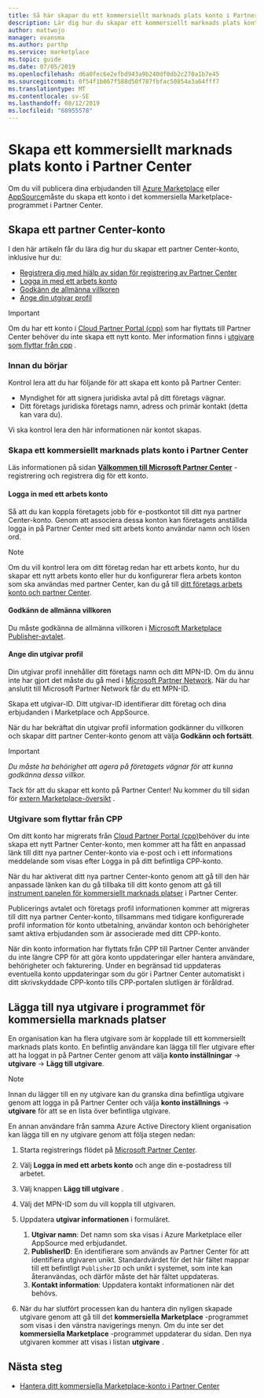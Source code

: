 ```yaml
---
title: Så här skapar du ett kommersiellt marknads plats konto i Partner Center
description: Lär dig hur du skapar ett kommersiellt marknads plats konto i Partner Center.
author: mattwojo
manager: evansma
ms.author: parthp
ms.service: marketplace
ms.topic: guide
ms.date: 07/05/2019
ms.openlocfilehash: d6a0fec6e2efbd943a9b240df0db2c270a1b7e45
ms.sourcegitcommit: 0f54f1b067f588d50f787fbfac50854a3a64fff7
ms.translationtype: MT
ms.contentlocale: sv-SE
ms.lasthandoff: 08/12/2019
ms.locfileid: "68955578"
---
```

# <a name="create-a-commercial-marketplace-account-in-partner-center"></a>Skapa ett kommersiellt marknads plats konto i Partner Center

Om du vill publicera dina erbjudanden till [Azure Marketplace](https://azuremarketplace.microsoft.com/) eller [AppSource](https://appsource.microsoft.com/)måste du skapa ett konto i det kommersiella Marketplace-programmet i Partner Center.

## <a name="create-a-partner-center-account"></a>Skapa ett partner Center-konto

I den här artikeln får du lära dig hur du skapar ett partner Center-konto, inklusive hur du: 

- [Registrera dig med hjälp av sidan för registrering av Partner Center](#to-create-a-commercial-marketplace-account-in-partner-center)
- [Logga in med ett arbets konto](#sign-in-with-a-work-account)
- [Godkänn de allmänna villkoren](#agree-to-terms-and-conditions) 
- [Ange din utgivar profil](#provide-your-publisher-profile)

>[!Important]
>Om du har ett konto i [Cloud Partner Portal (cpp)](https://cloudpartner.azure.com) som har flyttats till Partner Center behöver du inte skapa ett nytt konto. Mer information finns i [utgivare som flyttar från cpp](#publishers-moving-from-cpp) . 

### <a name="before-you-begin"></a>Innan du börjar

Kontrol lera att du har följande för att skapa ett konto på Partner Center:

- Myndighet för att signera juridiska avtal på ditt företags vägnar.
- Ditt företags juridiska företags namn, adress och primär kontakt (detta kan vara du).

Vi ska kontrol lera den här informationen när kontot skapas.

### <a name="to-create-a-commercial-marketplace-account-in-partner-center"></a>Skapa ett kommersiellt marknads plats konto i Partner Center

Läs informationen på sidan [**Välkommen till Microsoft Partner Center**](https://partner.microsoft.com/dashboard/account/v3/enrollment/introduction/azureisv) -registrering och registrera dig för ett konto.

#### <a name="sign-in-with-a-work-account"></a>Logga in med ett arbets konto

Så att du kan koppla företagets jobb för e-postkontot till ditt nya partner Center-konto. Genom att associera dessa konton kan företagets anställda logga in på Partner Center med sitt arbets konto användar namn och lösen ord.

>[!Note]
>Om du vill kontrol lera om ditt företag redan har ett arbets konto, hur du skapar ett nytt arbets konto eller hur du konfigurerar flera arbets konton som ska användas med partner Center, kan du gå till [ditt företags arbets konto och partner Center](./company-work-accounts.md). 

#### <a name="agree-to-terms-and-conditions"></a>Godkänn de allmänna villkoren

Du måste godkänna de allmänna villkoren i [Microsoft Marketplace Publisher-avtalet](http://go.microsoft.com/fwlink/?LinkID=699560).

#### <a name="provide-your-publisher-profile"></a>Ange din utgivar profil

Din utgivar profil innehåller ditt företags namn och ditt MPN-ID. Om du ännu inte har gjort det måste du gå med i [Microsoft Partner Network](https://partner.microsoft.com/commercial). När du har anslutit till Microsoft Partner Network får du ett MPN-ID. 

Skapa ett utgivar-ID. Ditt utgivar-ID identifierar ditt företag och dina erbjudanden i Marketplace och AppSource. 

När du har bekräftat din utgivar profil information godkänner du villkoren och skapar ditt partner Center-konto genom att välja **Godkänn och fortsätt**. 

>[!Important]
>*Du måste ha behörighet att agera på företagets vägnar för att kunna godkänna dessa villkor.*

Tack för att du skapar ett konto på Partner Center! Nu kommer du till sidan för [extern Marketplace-översikt](./commercial-marketplace-overview.md) .

### <a name="publishers-moving-from-cpp"></a>Utgivare som flyttar från CPP

Om ditt konto har migrerats från [Cloud Partner Portal (cpp)](https://cloudpartner.azure.com)behöver du inte skapa ett nytt Partner Center-konto, men kommer att ha fått en anpassad länk till ditt nya partner Center-konto via e-post och i ett informations meddelande som visas efter Logga in på ditt befintliga CPP-konto.

När du har aktiverat ditt nya partner Center-konto genom att gå till den här anpassade länken kan du gå tillbaka till ditt konto genom att gå till [instrument panelen för kommersiellt marknads platser](https://partner.microsoft.com/dashboard/commercial-marketplace/overview) i Partner Center.

Publicerings avtalet och företags profil informationen kommer att migreras till ditt nya partner Center-konto, tillsammans med tidigare konfigurerade profil information för konto utbetalning, användar konton och behörigheter samt aktiva erbjudanden som är associerade med ditt CPP-konto. 

När din konto information har flyttats från CPP till Partner Center använder du inte längre CPP för att göra konto uppdateringar eller hantera användare, behörigheter och fakturering. Under en begränsad tid uppdateras eventuella konto uppdateringar som du gör i Partner Center automatiskt i ditt skrivskyddade CPP-konto tills CPP-portalen slutligen är föråldrad.

## <a name="add-new-publishers-to-the-commercial-marketplace-program"></a>Lägga till nya utgivare i programmet för kommersiella marknads platser

En organisation kan ha flera utgivare som är kopplade till ett kommersiellt marknads plats konto. En befintlig användare kan lägga till fler utgivare efter att ha loggat in på Partner Center genom att välja **konto inställningar** -> **utgivare** -> **Lägg till utgivare**.

>[!Note]
>Innan du lägger till en ny utgivare kan du granska dina befintliga utgivare genom att logga in på Partner Center och välja **konto inställnings** -> **utgivare** för att se en lista över befintliga utgivare.

En annan användare från samma Azure Active Directory klient organisation kan lägga till en ny utgivare genom att följa stegen nedan:

1. Starta registrerings flödet på [Microsoft Partner Center](https://partner.microsoft.com/en-us/dashboard/account/v3/enrollment/introduction/azureisv).
1. Välj **Logga in med ett arbets konto** och ange din e-postadress till arbetet.
1. Välj knappen **Lägg till utgivare** .
1. Välj det MPN-ID som du vill koppla till utgivaren.
1. Uppdatera **utgivar informationen** i formuläret. <br>

   1. **Utgivar namn**: Det namn som ska visas i Azure Marketplace eller AppSource med erbjudandet. <br>
   1. **PublisherID**: En identifierare som används av Partner Center för att identifiera utgivaren unikt. Standardvärdet för det här fältet mappar till ett befintligt `PublisherID` och unikt i systemet, som inte kan återanvändas, och därför måste det här fältet uppdateras. <br>
   1. **Kontakt information**: Uppdatera kontakt informationen när det behövs.

1. När du har slutfört processen kan du hantera din nyligen skapade utgivare genom att gå till det **kommersiella Marketplace** -programmet som visas i den vänstra navigerings menyn. Om du inte ser det **kommersiella Marketplace** -programmet uppdaterar du sidan.  Den nya utgivaren kommer att visas i listan **utgivare** .

## <a name="next-steps"></a>Nästa steg

- [Hantera ditt kommersiella Marketplace-konto i Partner Center](./manage-account.md) 
